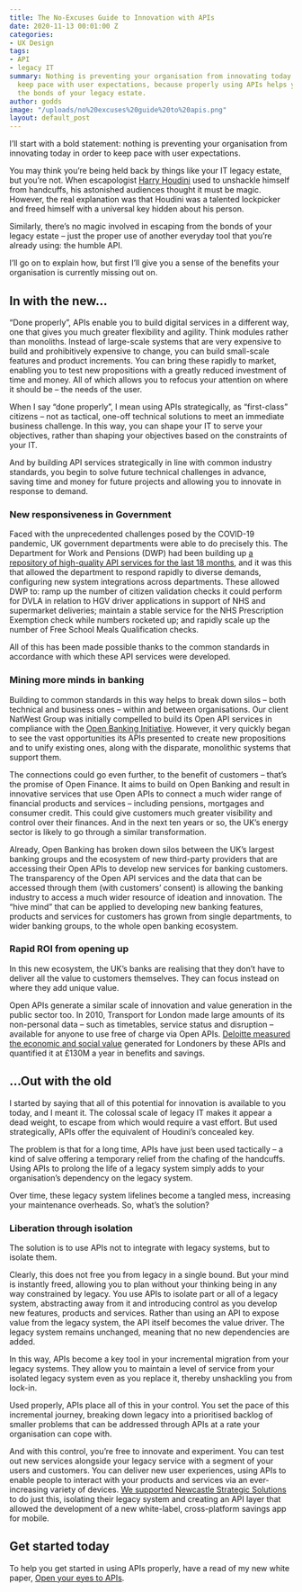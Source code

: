 ```yaml
---
title: The No-Excuses Guide to Innovation with APIs
date: 2020-11-13 00:01:00 Z
categories:
- UX Design
tags:
- API
- legacy IT
summary: Nothing is preventing your organisation from innovating today in order to
  keep pace with user expectations, because properly using APIs helps you escape from
  the bonds of your legacy estate.
author: godds
image: "/uploads/no%20excuses%20guide%20to%20apis.png"
layout: default_post
---
```


I’ll start with a bold statement: nothing is preventing your organisation from innovating today in order to keep pace with user expectations.

You may think you’re being held back by things like your IT legacy estate, but you’re not. When escapologist [Harry Houdini](https://en.wikipedia.org/wiki/Harry_Houdini) used to unshackle himself from handcuffs, his astonished audiences thought it must be magic. However, the real explanation was that Houdini was a talented lockpicker and freed himself with a universal key hidden about his person.

Similarly, there’s no magic involved in escaping from the bonds of your legacy estate – just the proper use of another everyday tool that you’re already using: the humble API.

I’ll go on to explain how, but first I’ll give you a sense of the benefits your organisation is currently missing out on.

## In with the new...

“Done properly”, APIs enable you to build digital services in a different way, one that gives you much greater flexibility and agility. Think modules rather than monoliths. Instead of large-scale systems that are very expensive to build and prohibitively expensive to change, you can build small-scale features and product increments. You can bring these rapidly to market, enabling you to test new propositions with a greatly reduced investment of time and money. All of which allows you to refocus your attention on where it should be – the needs of the user.

When I say “done properly”, I mean using APIs strategically, as “first-class” citizens – not as tactical, one-off technical solutions to meet an immediate business challenge. In this way, you can shape your IT to serve your objectives, rather than shaping your objectives based on the constraints of your IT.

And by building API services strategically in line with common industry standards, you begin to solve future technical challenges in advance, saving time and money for future projects and allowing you to innovate in response to demand.

### New responsiveness in Government

Faced with the unprecedented challenges posed by the COVID-19 pandemic, UK government departments were able to do precisely this. The Department for Work and Pensions (DWP) had been building up [a repository of high-quality API services for the last 18 months](https://dwpdigital.blog.gov.uk/2020/06/29/how-our-silent-api-army-has-helped-dwps-covid-19-response/), and it was this that allowed the department to respond rapidly to diverse demands, configuring new system integrations across departments. These allowed DWP to: ramp up the number of citizen validation checks it could perform for DVLA in relation to HGV driver applications in support of NHS and supermarket deliveries; maintain a stable service for the NHS Prescription Exemption check while numbers rocketed up; and rapidly scale up the number of Free School Meals Qualification checks.

All of this has been made possible thanks to the common standards in accordance with which these API services were developed.

### Mining more minds in banking

Building to common standards in this way helps to break down silos – both technical and business ones – within and between organisations. Our client NatWest Group was initially compelled to build its Open API services in compliance with the [Open Banking Initiative](https://www.openbanking.org.uk/). However, it very quickly began to see the vast opportunities its APIs presented to create new propositions and to unify existing ones, along with the disparate, monolithic systems that support them.

The connections could go even further, to the benefit of customers – that’s the promise of Open Finance. It aims to build on Open Banking and result in innovative services that use Open APIs to connect a much wider range of financial products and services – including pensions, mortgages and consumer credit. This could give customers much greater visibility and control over their finances. And in the next ten years or so, the UK’s energy sector is likely to go through a similar transformation.

Already, Open Banking has broken down silos between the UK’s largest banking groups and the ecosystem of new third-party providers that are accessing their Open APIs to develop new services for banking customers. The transparency of the Open API services and the data that can be accessed through them (with customers’ consent) is allowing the banking industry to access a much wider resource of ideation and innovation. The “hive mind” that can be applied to developing new banking features, products and services for customers has grown from single departments, to wider banking groups, to the whole open banking ecosystem.

### Rapid ROI from opening up

In this new ecosystem, the UK’s banks are realising that they don’t have to deliver all the value to customers themselves. They can focus instead on where they add unique value.

Open APIs generate a similar scale of innovation and value generation in the public sector too. In 2010, Transport for London made large amounts of its non-personal data – such as timetables, service status and disruption – available for anyone to use free of charge via Open APIs. [Deloitte measured the economic and social value](http://content.tfl.gov.uk/deloitte-report-tfl-open-data.pdf) generated for Londoners by these APIs and quantified it at £130M a year in benefits and savings.

## ...Out with the old

I started by saying that all of this potential for innovation is available to you today, and I meant it. The colossal scale of legacy IT makes it appear a dead weight, to escape from which would require a vast effort. But used strategically, APIs offer the equivalent of Houdini’s concealed key.

The problem is that for a long time, APIs have just been used tactically – a kind of salve offering a temporary relief from the chafing of the handcuffs. Using APIs to prolong the life of a legacy system simply adds to your organisation’s dependency on the legacy system.

Over time, these legacy system lifelines become a tangled mess, increasing your maintenance overheads. So, what’s the solution?

### Liberation through isolation

The solution is to use APIs not to integrate with legacy systems, but to isolate them.

Clearly, this does not free you from legacy in a single bound. But your mind is instantly freed, allowing you to plan without your thinking being in any way constrained by legacy. You use APIs to isolate part or all of a legacy system, abstracting away from it and introducing control as you develop new features, products and services. Rather than using an API to expose value from the legacy system, the API itself becomes the value driver. The legacy system remains unchanged, meaning that no new dependencies are added.

In this way, APIs become a key tool in your incremental migration from your legacy systems. They allow you to maintain a level of service from your isolated legacy system even as you replace it, thereby unshackling you from lock-in.

Used properly, APIs place all of this in your control. You set the pace of this incremental journey, breaking down legacy into a prioritised backlog of smaller problems that can be addressed through APIs at a rate your organisation can cope with.

And with this control, you’re free to innovate and experiment. You can test out new services alongside your legacy service with a segment of your users and customers. You can deliver new user experiences, using APIs to enable people to interact with your products and services via an ever-increasing variety of devices. [We supported Newcastle Strategic Solutions](https://www.scottlogic.com/our-work/case-study-newcastle-building-society) to do just this, isolating their legacy system and creating an API layer that allowed the development of a new white-label, cross-platform savings app for mobile.

## Get started today

To help you get started in using APIs properly, have a read of my new white paper, [Open your eyes to APIs](https://www.scottlogic.com/white-paper-open-your-eyes-apis).